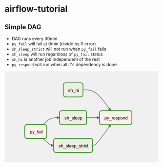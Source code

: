 # airflow-tutorial

## Simple DAG
- DAG runs every 30min  
- `py_fail` will fail at 0min (divide by 0 error)
- `sh_sleep_strict` will not run when `py_fail` fails
- `sh_sleep` will run regardless of `py_fail` status
- `sh_hi` is another job independent of the rest
- `py_respond` will run when all it's dependency is done

![GitHub Logo](img/DAG.png)